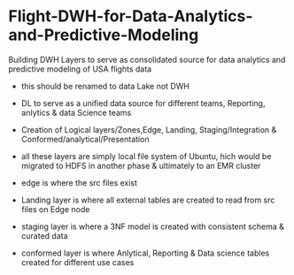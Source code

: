 # Flight-DWH-for-Data-Analytics-and-Predictive-Modeling
Building DWH Layers to serve as consolidated source for data analytics and predictive modeling of USA flights data

- this should be renamed to data Lake not DWH

- DL to serve as a unified data source for different teams, Reporting, anlytics & data Science teams

- Creation of Logical layers/Zones,Edge, Landing, Staging/Integration & Conformed/analytical/Presentation
- all these layers are simply local file system of Ubuntu, hich would be migrated to HDFS in another phase & ultimately to an EMR cluster
- edge is where the src files exist
- Landing layer is where all external tables are created to read from src files on Edge node
- staging layer is where a 3NF model is created with consistent schema & curated data
- conformed layer is where Anlytical, Reporting & Data science tables created for different use cases